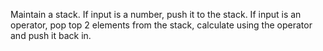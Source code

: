 Maintain a stack. If input is a number, push it to the stack. If input is an operator, pop top 2 elements from the stack, calculate using the operator and push it back in.​
